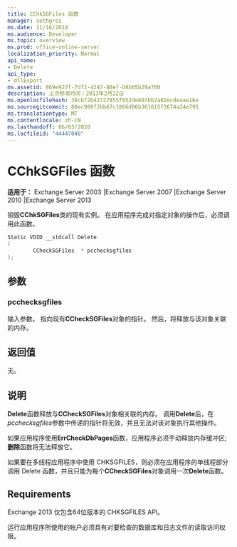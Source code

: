 ```yaml
---
title: CChkSGFiles 函数
manager: sethgros
ms.date: 11/16/2014
ms.audience: Developer
ms.topic: overview
ms.prod: office-online-server
localization_priority: Normal
api_name:
- Delete
api_type:
- dllExport
ms.assetid: 869e927f-7df2-4247-88ef-b8b05b29a700
description: 上次修改时间：2013年2月22日
ms.openlocfilehash: 38cb72b42727855f652de607bb2a02ecdeaae16e
ms.sourcegitcommit: 88ec988f2bb67c1866d06b361615f3674a24e795
ms.translationtype: MT
ms.contentlocale: zh-CN
ms.lasthandoff: 06/03/2020
ms.locfileid: "44447048"
---
```

# <a name="cchksgfilesdelete-function"></a>CChkSGFiles 函数

**适用于：** Exchange Server 2003 |Exchange Server 2007 |Exchange Server 2010 |Exchange Server 2013
  
销毁**CChkSGFiles**类的现有实例。 在应用程序完成对指定对象的操作后，必须调用此函数。 
  
```cs
Static VOID __stdcall Delete 
(
        CCheckSGFiles  * pcchecksgfiles
);

```

## <a name="parameters"></a>参数

### <a name="pcchecksgfiles"></a>pcchecksgfiles 
  
输入参数。 指向现有**CCheckSGFiles**对象的指针。 然后，将释放与该对象关联的内存。 
    
## <a name="return-value"></a>返回值

无。
  
## <a name="remarks"></a>说明

**Delete**函数释放与**CCheckSGFiles**对象相关联的内存。 调用**Delete**后，在*pcchecksgfiles*参数中传递的指针将无效，并且无法对该对象执行其他操作。 
  
如果应用程序使用**ErrCheckDbPages**函数，应用程序必须手动释放内存缓冲区;**删除**函数将无法释放它。 
  
如果要在多线程应用程序中使用 CHKSGFILES，则必须在应用程序的单线程部分调用 Delete 函数，并且只能为每个**CCheckSGFiles**对象调用一次**Delete**函数。 
  
## <a name="requirements"></a>Requirements

Exchange 2013 仅包含64位版本的 CHKSGFILES API。
  
运行应用程序所使用的帐户必须具有对要检查的数据库和日志文件的读取访问权限。
  

